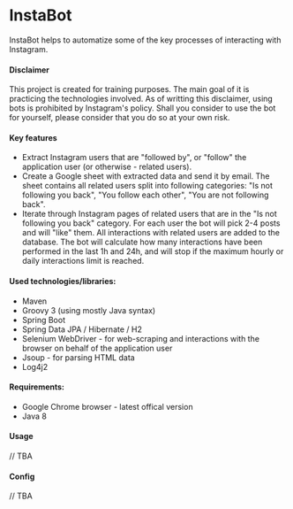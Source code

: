 # InstaBot 

InstaBot helps to automatize some of the key processes of interacting with Instagram.

#### Disclaimer
This project is created for training purposes. 
The main goal of it is practicing the technologies involved.
As of writting this disclaimer, using bots is prohibited by Instagram's policy.
Shall you consider to use the bot for yourself, please consider that you do so at your own risk.

#### Key features
- Extract Instagram users that are "followed by", or "follow" the application user (or otherwise - related users).
- Create a Google sheet with extracted data and send it by email. The sheet contains all related users split into following categories: "Is not following you back", "You follow each other", "You are not following back".
- Iterate through Instagram pages of related users that are in the "Is not following you back" category. For each user the bot will pick 2-4 posts and will "like" them. All interactions with related users are added to the database. The bot will calculate how many interactions have been performed in the last 1h and 24h, and will stop if the maximum hourly or daily interactions limit is reached.

#### Used technologies/libraries:
- Maven
- Groovy 3 (using mostly Java syntax)
- Spring Boot
- Spring Data JPA / Hibernate / H2
- Selenium WebDriver - for web-scraping and interactions with the browser on behalf of the application user
- Jsoup - for parsing HTML data
- Log4j2

#### Requirements:
- Google Chrome browser - latest offical version
- Java 8

#### Usage
// TBA 

#### Config
// TBA